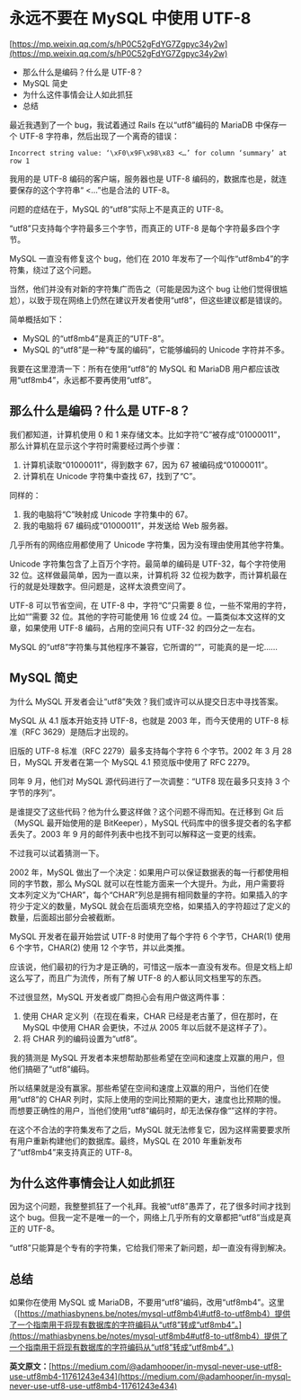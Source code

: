 # 永远不要在 MySQL 中使用 UTF-8

[https://mp.weixin.qq.com/s/hP0C52gFdYG7Zgpyc34y2w](https://mp.weixin.qq.com/s/hP0C52gFdYG7Zgpyc34y2w)



* 那么什么是编码？什么是 UTF-8？
* MySQL 简史
* 为什么这件事情会让人如此抓狂
* 总结

最近我遇到了一个 bug，我试着通过 Rails 在以“utf8”编码的 MariaDB 中保存一个 UTF-8 字符串，然后出现了一个离奇的错误：

```text
Incorrect string value: ‘\xF0\x9F\x98\x83 <…’ for column ‘summary’ at row 1
```

我用的是 UTF-8 编码的客户端，服务器也是 UTF-8 编码的，数据库也是，就连要保存的这个字符串“ &lt;…”也是合法的 UTF-8。

问题的症结在于，MySQL 的“utf8”实际上不是真正的 UTF-8。

“utf8”只支持每个字符最多三个字节，而真正的 UTF-8 是每个字符最多四个字节。

MySQL 一直没有修复这个 bug，他们在 2010 年发布了一个叫作“utf8mb4”的字符集，绕过了这个问题。

当然，他们并没有对新的字符集广而告之（可能是因为这个 bug 让他们觉得很尴尬），以致于现在网络上仍然在建议开发者使用“utf8”，但这些建议都是错误的。

简单概括如下：

* MySQL 的“utf8mb4”是真正的“UTF-8”。
* MySQL 的“utf8”是一种“专属的编码”，它能够编码的 Unicode 字符并不多。

我要在这里澄清一下：所有在使用“utf8”的 MySQL 和 MariaDB 用户都应该改用“utf8mb4”，永远都不要再使用“utf8”。

## 那么什么是编码？什么是 UTF-8？

我们都知道，计算机使用 0 和 1 来存储文本。比如字符“C”被存成“01000011”，那么计算机在显示这个字符时需要经过两个步骤：

1. 计算机读取“01000011”，得到数字 67，因为 67 被编码成“01000011”。
2. 计算机在 Unicode 字符集中查找 67，找到了“C”。

同样的：

1. 我的电脑将“C”映射成 Unicode 字符集中的 67。
2. 我的电脑将 67 编码成“01000011”，并发送给 Web 服务器。

几乎所有的网络应用都使用了 Unicode 字符集，因为没有理由使用其他字符集。

Unicode 字符集包含了上百万个字符。最简单的编码是 UTF-32，每个字符使用 32 位。这样做最简单，因为一直以来，计算机将 32 位视为数字，而计算机最在行的就是处理数字。但问题是，这样太浪费空间了。

UTF-8 可以节省空间，在 UTF-8 中，字符“C”只需要 8 位，一些不常用的字符，比如“”需要 32 位。其他的字符可能使用 16 位或 24 位。一篇类似本文这样的文章，如果使用 UTF-8 编码，占用的空间只有 UTF-32 的四分之一左右。

MySQL 的“utf8”字符集与其他程序不兼容，它所谓的“”，可能真的是一坨……

## MySQL 简史

为什么 MySQL 开发者会让“utf8”失效？我们或许可以从提交日志中寻找答案。

MySQL 从 4.1 版本开始支持 UTF-8，也就是 2003 年，而今天使用的 UTF-8 标准（RFC 3629）是随后才出现的。

旧版的 UTF-8 标准（RFC 2279）最多支持每个字符 6 个字节。2002 年 3 月 28 日，MySQL 开发者在第一个 MySQL 4.1 预览版中使用了 RFC 2279。

同年 9 月，他们对 MySQL 源代码进行了一次调整：“UTF8 现在最多只支持 3 个字节的序列”。

是谁提交了这些代码？他为什么要这样做？这个问题不得而知。在迁移到 Git 后（MySQL 最开始使用的是 BitKeeper），MySQL 代码库中的很多提交者的名字都丢失了。2003 年 9 月的邮件列表中也找不到可以解释这一变更的线索。

不过我可以试着猜测一下。

2002 年，MySQL 做出了一个决定：如果用户可以保证数据表的每一行都使用相同的字节数，那么 MySQL 就可以在性能方面来一个大提升。为此，用户需要将文本列定义为“CHAR”，每个“CHAR”列总是拥有相同数量的字符。如果插入的字符少于定义的数量，MySQL 就会在后面填充空格，如果插入的字符超过了定义的数量，后面超出部分会被截断。

MySQL 开发者在最开始尝试 UTF-8 时使用了每个字符 6 个字节，CHAR\(1\) 使用 6 个字节，CHAR\(2\) 使用 12 个字节，并以此类推。

应该说，他们最初的行为才是正确的，可惜这一版本一直没有发布。但是文档上却这么写了，而且广为流传，所有了解 UTF-8 的人都认同文档里写的东西。

不过很显然，MySQL 开发者或厂商担心会有用户做这两件事：

1. 使用 CHAR 定义列（在现在看来，CHAR 已经是老古董了，但在那时，在 MySQL 中使用 CHAR 会更快，不过从 2005 年以后就不是这样子了）。
2. 将 CHAR 列的编码设置为“utf8”。

我的猜测是 MySQL 开发者本来想帮助那些希望在空间和速度上双赢的用户，但他们搞砸了“utf8”编码。

所以结果就是没有赢家。那些希望在空间和速度上双赢的用户，当他们在使用“utf8”的 CHAR 列时，实际上使用的空间比预期的更大，速度也比预期的慢。而想要正确性的用户，当他们使用“utf8”编码时，却无法保存像“”这样的字符。

在这个不合法的字符集发布了之后，MySQL 就无法修复它，因为这样需要要求所有用户重新构建他们的数据库。最终，MySQL 在 2010 年重新发布了“utf8mb4”来支持真正的 UTF-8。

## 为什么这件事情会让人如此抓狂

因为这个问题，我整整抓狂了一个礼拜。我被“utf8”愚弄了，花了很多时间才找到这个 bug。但我一定不是唯一的一个，网络上几乎所有的文章都把“utf8”当成是真正的 UTF-8。

“utf8”只能算是个专有的字符集，它给我们带来了新问题，却一直没有得到解决。

## 总结

如果你在使用 MySQL 或 MariaDB，不要用“utf8”编码，改用“utf8mb4”。这里（[https://mathiasbynens.be/notes/mysql-utf8mb4\#utf8-to-utf8mb4）提供了一个指南用于将现有数据库的字符编码从“utf8”转成“utf8mb4”。](https://mathiasbynens.be/notes/mysql-utf8mb4#utf8-to-utf8mb4）提供了一个指南用于将现有数据库的字符编码从“utf8”转成“utf8mb4”。)

**英文原文：**[https://medium.com/@adamhooper/in-mysql-never-use-utf8-use-utf8mb4-11761243e434](https://medium.com/@adamhooper/in-mysql-never-use-utf8-use-utf8mb4-11761243e434)

